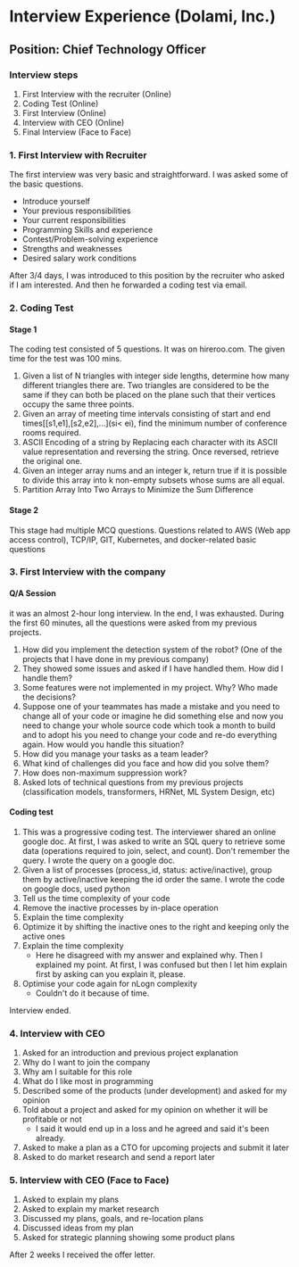 # Interview Experience (Dolami, Inc.)
## Position: Chief Technology Officer

### Interview steps

1. First Interview with the recruiter (Online)
2. Coding Test (Online)
3. First Interview (Online)
4. Interview with CEO (Online)
5. Final Interview (Face to Face)

### 1. First Interview with Recruiter

The first interview was very basic and straightforward. I was asked some of the basic questions.
- Introduce yourself
- Your previous responsibilities
- Your current responsibilities
- Programming Skills and experience
- Contest/Problem-solving experience
- Strengths and weaknesses
- Desired salary work conditions

After 3/4 days, I was introduced to this position by the recruiter who asked if I am interested. And then he forwarded a coding test via email.

### 2. Coding Test

#### Stage 1

The coding test consisted of 5 questions. It was on hireroo.com. The given time for the test was 100 mins.

1. Given a list of N triangles with integer side lengths, determine how many different triangles there are. Two triangles are considered to be the same if they can both be placed on the plane such that their vertices occupy the same three points.
2. Given an array of meeting time intervals consisting of start and end times[[s1,e1],[s2,e2],...](si< ei), find the minimum number of conference rooms required.
3. ASCII Encoding of a string by Replacing each character with its ASCII value representation and reversing the string. Once reversed, retrieve the original one.
4. Given an integer array nums and an integer k, return true if it is possible to divide this array into k non-empty subsets whose sums are all equal.
5. Partition Array Into Two Arrays to Minimize the Sum Difference


#### Stage 2

This stage had multiple MCQ questions. Questions related to AWS (Web app access control), TCP/IP, GIT, Kubernetes, and docker-related basic questions


### 3. First Interview with the company

#### Q/A Session
it was an almost 2-hour long interview. In the end, I was exhausted. During the first 60 minutes, all the questions were asked from my previous projects.

1. How did you implement the detection system of the robot? (One of the projects that I have done in my previous company)
2. They showed some issues and asked if I have handled them. How did I handle them?
3. Some features were not implemented in my project. Why? Who made the decisions?
4. Suppose one of your teammates has made a mistake and you need to change all of your code or imagine he did something else and now you need to change your whole source code which took a month to build and to adopt his you need to change your code and re-do everything again. How would you handle this situation?
5. How did you manage your tasks as a team leader?
6. What kind of challenges did you face and how did you solve them?
7. How does non-maximum suppression work?
8. Asked lots of technical questions from my previous projects (classification models, transformers, HRNet, ML System Design, etc)


#### Coding test
1. This was a progressive coding test. The interviewer shared an online google doc. At first, I was asked to write an SQL query to retrieve some data (operations required to join, select, and count). Don't remember the query. I wrote the query on a google doc.
2. Given a list of processes (process_id, status: active/inactive), group them by active/inactive keeping the id order the same. I wrote the code on google docs, used python
3. Tell us the time complexity of your code  
4. Remove the inactive processes by in-place operation  
5. Explain the time complexity
6. Optimize it by shifting the inactive ones to the right and keeping only the active ones
7. Explain the time complexity
    - Here he disagreed with my answer and explained why. Then I explained my point. At first, I was confused but then I let him explain first by asking can you explain it, please.
8. Optimise your code again for nLogn complexity
    - Couldn't do it because of time.
    
Interview ended.

### 4. Interview with CEO

1. Asked for an introduction and previous project explanation
2. Why do I want to join the company
3. Why am I suitable for this role
4. What do I like most in programming
5. Described some of the products (under development) and asked for my opinion
6. Told about a project and asked for my opinion on whether it will be profitable or not
    - I said it would end up in a loss and he agreed and said it's been already.
7. Asked to make a plan as a CTO for upcoming projects and submit it later
8. Asked to do market research and send a report later


### 5. Interview with CEO (Face to Face)
1. Asked to explain my plans
2. Asked to explain my market research
3. Discussed my plans, goals, and re-location plans
4. Discussed ideas from my plan
5. Asked for strategic planning showing some product plans


After 2 weeks I received the offer letter.